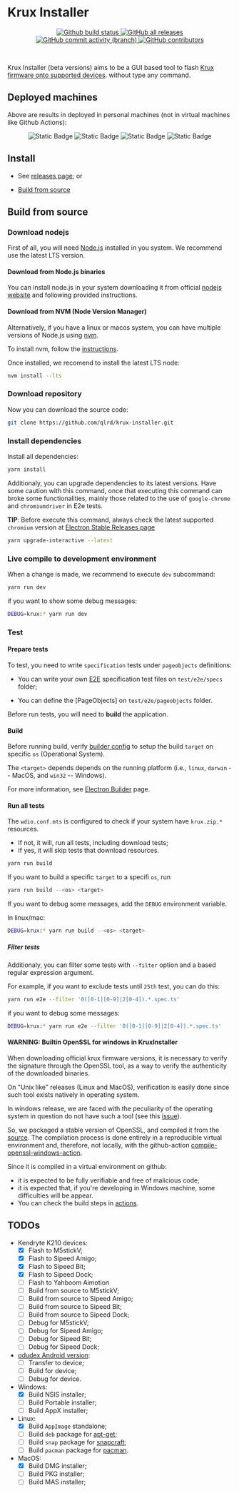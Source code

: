 # Krux Installer

<p align="center">
  <a
    href="https://github.com/selfcustody/krux-installer/actions/workflows/build.yml"
    target="_blank"
  >
    <img
      alt="Github build status"
      src="https://github.com/selfcustody/krux-installer/actions/workflows/build.yml/badge.svg?branch=main"
    />
  </a>
  <a
    href="https://github.com/selfcustody/krux-installer/releases"
  >
    <img
      alt="GitHub all releases"
      src="https://img.shields.io/github/downloads/selfcustody/krux-installer/total"
    />
  </a>
  <a
    href="https://github.com/fort-nix/nix-bitcoin/commits/main"
    target="_blank"
  >
    <img
      alt="GitHub commit activity (branch)"
      src="https://img.shields.io/github/commit-activity/w/selfcustody/krux-installer/main"
    />
  </a>
  <a
    href="https://github.com/fort-nix/nix-bitcoin/graphs/contributors"
    target="_blank"
  >
    <img
      alt="GitHub contributors"
      src="https://img.shields.io/github/contributors-anon/selfcustody/krux-installer"
    />
  </a>
  <a
    href="https://github.com/selfcustody/krux-installer/releases/latest"
    target="_blank"
    <img
      alt="GitHub release (latest by SemVer including pre-releases)"
      src="https://img.shields.io/github/downloads-pre/selfcustody/krux-installer/v0.0.1-alpha-6/total"
    />
  </a>
</p>
<br/>

Krux Installer (beta versions) aims to be a GUI based tool to flash
[Krux firmware onto supported devices](https://selfcustody.github.io/krux/getting-started/installing/#flash-the-firmware-onto-the-device).
without type any command.

## Deployed machines

Above are results in deployed in personal machines
(not in virtual machines like Github Actions):

<p align="center">
  <img alt="Static Badge" src="https://img.shields.io/badge/Archlinux-pass-green">
  <img alt="Static Badge" src="https://img.shields.io/badge/Ubuntu-pass-green">
  <img alt="Static Badge" src="https://img.shields.io/badge/Windows%2010-pass-green">
  <img alt="Static Badge" src="https://img.shields.io/badge/Mac%20OS%20(help%20wanted)-fail-red">
</p>

## Install

- See [releases page](https://github.com/selfcustody/krux-installer/releases); or

- [Build from source](/#build-from-source)

## Build from source

### Download nodejs

First of all, you will need [Node.js](https://nodejs.org)
installed in you system. We recommend use the latest LTS version.

#### Download from Node.js binaries

You can install node.js in your system downloading it from official
[nodejs website](https://nodejs.org/en/download) and following
provided instructions.

#### Download from NVM (Node Version Manager)

Alternatively, if you have a linux or macos system,
you can have multiple versions of Node.js using [nvm](https://github.com/nvm-sh/nvm).

To install nvm,
follow the [instructions](https://github.com/nvm-sh/nvm#installing-and-updating).

Once installed,
we recomend to install the latest LTS node:

```bash
nvm install --lts
```

### Download repository

Now you can download the source code:

```bash
git clone https://github.com/qlrd/krux-installer.git
```

### Install dependencies

Install all dependencies:

```bash
yarn install
```

Additionaly, you can upgrade dependencies to its latest versions.
Have some caution with this command, once that executing this command
can broke some functionalities, mainly those related to the use of
`google-chrome` and `chromiumdriver` in E2e tests.

**TIP**: Before execute this command, always check the latest supported
`chromium` version at
[Electron Stable Releases page](https://releases.electronjs.org/releases/stable)

```bash
yarn upgrade-interactive --latest
```

### Live compile to development environment

When a change is made, we recommend to execute `dev` subcommand:

```bash
yarn run dev
```

if you want to show some debug messages:

```bash
DEBUG=krux:* yarn run dev
```

### Test

#### Prepare tests

To test,
you need to write `specification` tests under `pageobjects` definitions:

- You can write your own [E2E](https://webdriver.io)
specification test files on `test/e2e/specs` folder;

- You can define the [PageObjects] on
`test/e2e/pageobjects` folder.

Before run tests,
you will need to **build** the application.

#### Build

Before running build,
verify [builder config](electron-builder.json5)
to setup the build `target` on specific `os` (Operational System).

The `<target>` depends depends on the running platform
(i.e., `linux`, `darwin` -- MacOS, and `win32` -- Windows).

For more information,
see [Electron Builder](https://www.electron.build/configuration/configuration)
page.

#### Run all tests

The `wdio.conf.mts` is configured to check
if your system have `krux.zip.*` resources.

- If not, it will, run all tests, including download tests;
- If yes, it will skip tests that download resources.

```bash
yarn run build
```

If you want to build a specific `target`
to a specifi `os`, run

```bash
yarn run build --<os> <target>
```

If you want to debug some messages, add the
`DEBUG` environment variable.

In linux/mac:

```bash
DEBUG=krux:* yarn run build --<os> <target>
```

##### Filter tests

Additionaly, you can filter some tests with
`--filter` option and a based regular expression argument.

For example, if you want to exclude tests until `25th` test,
you can do this:

```bash
yarn run e2e --filter '0([0-1][0-9]|2[0-4]).*.spec.ts'
```

if you want to debug some messages:

```bash
DEBUG=krux:* yarn run e2e --filter '0([0-1][0-9]|2[0-4]).*.spec.ts'
```

#### WARNING: Builtin OpenSSL for windows in KruxInstaller

When downloading official krux firmware versions,
it is necessary to verify the signature through the OpenSSL tool,
as a way to verify the authenticity of the downloaded binaries.

On "Unix like" releases (Linux and MacOS),
verification is easily done since such tool
exists natively in operating system.

In windows release,
we are faced with the peculiarity of the operating system in question
do not have such a tool
(see this [issue](https://github.com/qlrd/krux-installer/issues/2)).

So, we packaged a stable version of OpenSSL, and
compiled it from the [source](https://github.com/openssl/openssl).
The compilation process is done entirely in a reproducible virtual environment and,
therefore, not locally, with the github-action [compile-openssl-windows-action](https://github.com/qlrd/compile-openssl-windows-action/actions).

Since it is compiled in a virtual environment on github:

- it is expected to be fully verifiable and free of malicious code;
- it is expected that, if you're developing in Windows machine,
some difficulties will be appear.
- You can check the build steps in [actions](https://github.com/qlrd/krux-installer/actions).

## TODOs

- Kendryte K210 devices:
  - [x] Flash to M5stickV;
  - [x] Flash to Sipeed Amigo;
  - [x] Flash to Sipeed Bit;
  - [x] Flash to Sipeed Dock;
  - [ ] Flash to Yahboom Aimotion
  - [ ] Build from source to M5stickV;
  - [ ] Build from source to Sipeed Amigo;
  - [ ] Build from source to Sipeed Bit;
  - [ ] Build from source to Sipeed Dock;
  - [ ] Debug for M5stickV;
  - [ ] Debug for Sipeed Amigo;
  - [ ] Debug for Sipeed Bit;
  - [ ] Debug for Sipeed Dock;
- [odudex Android version](https://github.com/odudex/krux_binaries/tree/main/Android):
  - [ ] Transfer to device;
  - [ ] Build for device;
  - [ ] Debug for device.
- Windows:
  - [x] Build NSIS installer;
  - [ ] Build Portable installer;
  - [ ] Build AppX installer;
- Linux:
  - [x] Build `AppImage` standalone;
  - [ ] Build `deb` package for [apt-get](https://www.debian.org/doc/manuals/apt-howto/);
  - [ ] Build `snap` package for [snapcraft](https://snapcraft.io/);
  - [ ] Build `pacman` package for [pacman](https://wiki.archlinux.org/title/Pacman).
- MacOS:
  - [x] Build DMG installer;
  - [ ] Build PKG installer;
  - [ ] Build MAS installer;
